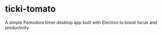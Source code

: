 # ticki-tomato
A simple Pomodoro timer desktop app built with Electron to boost focus and productivity.
